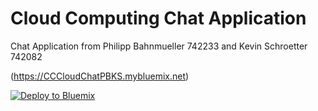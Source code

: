 # Cloud Computing Chat Application

Chat Application from Philipp Bahnmueller 742233 and Kevin Schroetter 742082

(https://CCCloudChatPBKS.mybluemix.net)

[![Deploy to Bluemix](https://bluemix.net/deploy/button.png)](https://bluemix.net/deploy?repository=https://github.com/KevinSchroetter/CCCloudChatPBKS/tree/master/Exercise2)
